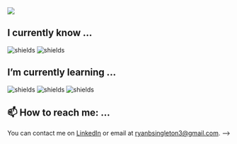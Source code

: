 <img src="https://www.linkedin.com/in/ryansingleton3/overlay/background-image/">



## I currently know ...



![shields](https://img.shields.io/badge/Front--End-HTML-brightgreen)  ![shields](https://img.shields.io/badge/Front--End-CSS-brightgreen)


## I’m currently learning ...

![shields](https://img.shields.io/badge/Front--End-JavaScript-green)  ![shields](https://img.shields.io/badge/frontend-React-critical)  ![shields](https://img.shields.io/badge/Front--End-BootStrap-green) 


## 📫 How to reach me: ...

You can contact me on [LinkedIn](https://www.linkedin.com/in/ryansingleton3/) or email at ryanbsingleton3@gmail.com. 
-->
